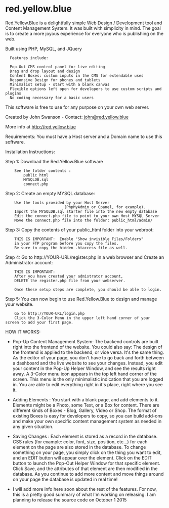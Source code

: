 # red.yellow.blue

Red.Yellow.Blue is a delightfully simple Web Design / Development tool and Content Management System. 
It was built with simplicity in mind. The goal is to create a more joyous experience for everyone who is publishing on the web. 

Built using PHP, MySQL, and JQuery

      Features include:
      
      Pop-Out CMS control panel for live editing
      Drag and drop layout and design 
      Content Boxes: custom inputs in the CMS for extendable uses
      Responsive Design for phones and tablets
      Minimalist setup - start with a blank canvas
      Flexible options left open for developers to use custom scripts and plugins
      No coding necessary for a basic users
     
      


This software is free to use for any purpose on your own web server. 

Created by John Swanson - Contact: john@red.yellow.blue

 More info at http://red.yellow.blue


Requirements:  You must have a Host server and a Domain name to use this software. 


Installation Instructions:

Step 1: Download the Red.Yellow.Blue software

        See the folder contents :
            public_html
            MYSQLDB.sql
            connect.php
        
Step 2: Create an empty MYSQL database: 

        Use the tools provided by your Host Server 
                              (PhpMyAdmin or Cpanel, for example). 
        Import the MYSQLDB.sql starter file into the new empty database
        Edit the connect.php file to point to your own Host MYSQL Server
        Move the connect.php file into the folder: public_html/admin/ 

Step 3: Copy the contents of your public_html folder into your webroot: 

        THIS IS IMPORTANT:  Enable "Show invisible Files/Folders" 
        in your FTP program before you copy the files. 
        Be sure to copy the hidden .htaccess file as well. 

Step 4: Go to http://YOUR-URL/register.php in a web browser and Create an Administrator account:

        THIS IS IMPORTANT: 
        After you have created your admistrator account, 
        DELETE the register.php file from your webserver.
        
        Once these setup steps are complete, you should be able to login. 
        

Step 5: You can now begin to use Red.Yellow.Blue to design and manage your website.

        Go to http://YOUR-URL/login.php
        Click the 3-Color Menu in the upper left hand corner of your screen to add your first page. 


HOW IT WORKS:

* Pop-Up Content Management System: The backend controls are built right into the frontend of the website. You could also say: The design of the frontend is applied to the backend, or vice versa. It's the same thing.  As the editor of your page, you don't have to go back and forth between a dashboard and the live website to see your changes. Instead, you edit your content in the Pop-Up Helper Window, and see the results right away. A 3-Color menu icon appears in the top left hand corner of the screen. This menu is the only minimalistic indication that you are logged in. You are able to edit everything right in it's place, right where you see it. 


* Adding Elements : You start with a blank page, and add elements to it.  Elements might be a Photo, some Text, or a Box for content.  There are different kinds of Boxes -  Blog, Gallery, Video or Shop. The format of existing Boxes is easy for developers to copy, so you can build add-ons and make your own specific content management system as needed in any given situation. 


* Saving Changes : Each element is stored as a record in the database. CSS rules (for example: color, font, size, position, etc...) for each element on the page are also stored in the database. To change something on your page, you simply click on the thing you want to edit, and an EDIT button will appear over the element. Click on the EDIT button to launch the Pop-Out Helper Window for that specific element. Click Save, and the attributes of that element are then modified in the database. As you continue to add more content and move things around on your page the database is updated in real time! 

* I will add more info here soon about the rest of the features. For now, this is a pretty good summary of what I'm working on releasing. I am planning to release the source code on October 1 2015


